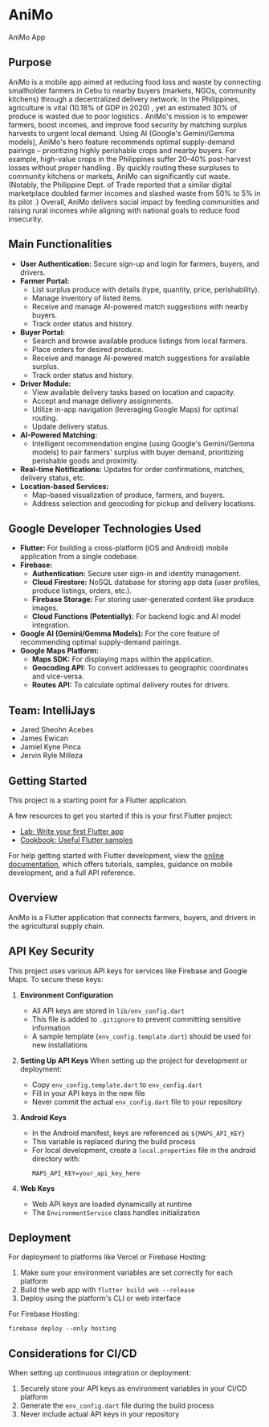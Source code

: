# AniMo

AniMo App

## Purpose

AniMo is a mobile app aimed at reducing food loss and waste by connecting smallholder farmers in Cebu to nearby buyers (markets, NGOs, community kitchens) through a decentralized delivery network. In the Philippines, agriculture is vital (10.18% of GDP in 2020) , yet an estimated 30% of produce is wasted due to poor logistics . AniMo's mission is to empower farmers, boost incomes, and improve food security by matching surplus harvests to urgent local demand. Using AI (Google's Gemini/Gemma models), AniMo's hero feature recommends optimal supply-demand pairings – prioritizing highly perishable crops and nearby buyers. For example, high-value crops in the Philippines suffer 20–40% post-harvest losses without proper handling . By quickly routing these surpluses to community kitchens or markets, AniMo can significantly cut waste. (Notably, the Philippine Dept. of Trade reported that a similar digital marketplace doubled farmer incomes and slashed waste from 50% to 5% in its pilot .) Overall, AniMo delivers social impact by feeding communities and raising rural incomes while aligning with national goals to reduce food insecurity.

## Main Functionalities

*   **User Authentication:** Secure sign-up and login for farmers, buyers, and drivers.
*   **Farmer Portal:**
    *   List surplus produce with details (type, quantity, price, perishability).
    *   Manage inventory of listed items.
    *   Receive and manage AI-powered match suggestions with nearby buyers.
    *   Track order status and history.
*   **Buyer Portal:**
    *   Search and browse available produce listings from local farmers.
    *   Place orders for desired produce.
    *   Receive and manage AI-powered match suggestions for available surplus.
    *   Track order status and history.
*   **Driver Module:**
    *   View available delivery tasks based on location and capacity.
    *   Accept and manage delivery assignments.
    *   Utilize in-app navigation (leveraging Google Maps) for optimal routing.
    *   Update delivery status.
*   **AI-Powered Matching:**
    *   Intelligent recommendation engine (using Google's Gemini/Gemma models) to pair farmers' surplus with buyer demand, prioritizing perishable goods and proximity.
*   **Real-time Notifications:** Updates for order confirmations, matches, delivery status, etc.
*   **Location-based Services:**
    *   Map-based visualization of produce, farmers, and buyers.
    *   Address selection and geocoding for pickup and delivery locations.

## Google Developer Technologies Used

*   **Flutter:** For building a cross-platform (iOS and Android) mobile application from a single codebase.
*   **Firebase:**
    *   **Authentication:** Secure user sign-in and identity management.
    *   **Cloud Firestore:** NoSQL database for storing app data (user profiles, produce listings, orders, etc.).
    *   **Firebase Storage:** For storing user-generated content like produce images.
    *   **Cloud Functions (Potentially):** For backend logic and AI model integration.
*   **Google AI (Gemini/Gemma Models):** For the core feature of recommending optimal supply-demand pairings.
*   **Google Maps Platform:**
    *   **Maps SDK:** For displaying maps within the application.
    *   **Geocoding API:** To convert addresses to geographic coordinates and vice-versa.
    *   **Routes API:** To calculate optimal delivery routes for drivers.

## Team: IntelliJays

*   Jared Sheohn Acebes
*   James Ewican
*   Jamiel Kyne Pinca
*   Jervin Ryle Milleza

## Getting Started

This project is a starting point for a Flutter application.

A few resources to get you started if this is your first Flutter project:

- [Lab: Write your first Flutter app](https://docs.flutter.dev/get-started/codelab)
- [Cookbook: Useful Flutter samples](https://docs.flutter.dev/cookbook)

For help getting started with Flutter development, view the
[online documentation](https://docs.flutter.dev/), which offers tutorials,
samples, guidance on mobile development, and a full API reference.

## Overview
AniMo is a Flutter application that connects farmers, buyers, and drivers in the agricultural supply chain.

## API Key Security
This project uses various API keys for services like Firebase and Google Maps. To secure these keys:

1. **Environment Configuration**
   - All API keys are stored in `lib/env_config.dart`
   - This file is added to `.gitignore` to prevent committing sensitive information
   - A sample template (`env_config.template.dart`) should be used for new installations

2. **Setting Up API Keys**
   When setting up the project for development or deployment:
   
   - Copy `env_config.template.dart` to `env_config.dart`
   - Fill in your API keys in the new file
   - Never commit the actual `env_config.dart` file to your repository

3. **Android Keys**
   - In the Android manifest, keys are referenced as `${MAPS_API_KEY}`
   - This variable is replaced during the build process
   - For local development, create a `local.properties` file in the android directory with:
     ```
     MAPS_API_KEY=your_api_key_here
     ```

4. **Web Keys**
   - Web API keys are loaded dynamically at runtime
   - The `EnvironmentService` class handles initialization

## Deployment
For deployment to platforms like Vercel or Firebase Hosting:

1. Make sure your environment variables are set correctly for each platform
2. Build the web app with `flutter build web --release`
3. Deploy using the platform's CLI or web interface

For Firebase Hosting:
```
firebase deploy --only hosting
```

## Considerations for CI/CD
When setting up continuous integration or deployment:

1. Securely store your API keys as environment variables in your CI/CD platform
2. Generate the `env_config.dart` file during the build process
3. Never include actual API keys in your repository
